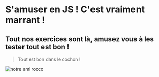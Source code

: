 # S'amuser en JS ! C'est vraiment marrant !

## Tout nos exercices sont là, amusez vous à les tester tout est bon !

> Tout est bon dans le cochon !

![notre ami rocco](http://i.huffpost.com/gen/3504536/images/a-ROCCO-SIFFREDI-UNIVERSITE-640x468.jpg)